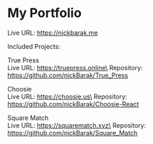 # My Portfolio

Live URL: https://nickbarak.me

Included Projects:

True Press\
Live URL: https://truepress.online\
Repository: https://github.com/nickBarak/True_Press

Choosie\
Live URL: https://choosie.us\
Repository: https://github.com/nickBarak/Choosie-React

Square Match\
Live URL: https://squarematch.xyz\
Repository: https://github.com/nickBarak/Square_Match

